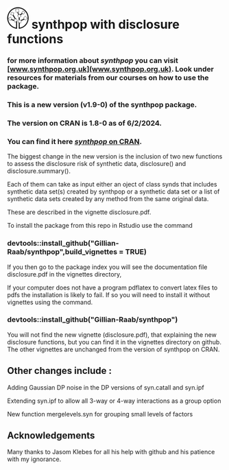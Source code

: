 
# <img src="logo.png" width="50" height="50"> synthpop with disclosure functions

### for more information about _synthpop_ you can visit **[www.synthpop.org.uk](www.synthpop.org.uk)**. Look under resources for materials from our courses on how to use the package.

### This is a new version (v1.9-0) of the synthpop package.

### The version on CRAN is 1.8-0 as of 6/2/2024.

### You can find it here **[_synthpop_ on CRAN](https://CRAN.R-project.org/package=synthpop)**.

The biggest change in the new version is the inclusion of two new functions to assess the disclosure risk of synthetic data, disclosure() and disclosure.summary().

Each of them can take as input either an oject of class synds that includes synthetic data set(s) created by synthpop or a synthetic data set or a list of synthetic data sets created by any method from the same original data.

These are described in the vignette disclosure.pdf.

To install the package from this repo in Rstudio use the command

### devtools::install_github("Gillian-Raab/synthpop",build_vignettes = TRUE) ###

If you then go to the package index you will see the documentation file 
disclosure.pdf in the vignettes directory,

If your computer does not have a program pdflatex to convert latex files to pdfs the installation is likely to fail. If so you will need to install it without vignettes using the command.

### devtools::install_github("Gillian-Raab/synthpop") ###

You will not find the new vignette (disclosure.pdf), that explaining the new disclosure functions, but you can find it in the vignettes directory on github. The other vignettes are unchanged from the version of synthpop on CRAN.
 
## Other changes include :
 
 Adding Gaussian DP noise in the DP versions of syn.catall and syn.ipf
 
 Extending syn.ipf to allow all 3-way or 4-way interactions as a group option
 
 New function mergelevels.syn for grouping small levels of factors
 



## Acknowledgements

Many thanks to Jasom Klebes for all his help with github and his patience with my ignorance.
